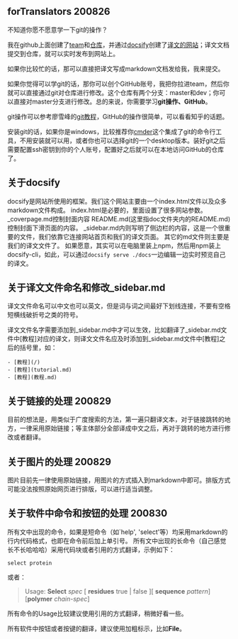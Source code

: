 ## forTranslators 200826

不知道你愿不愿意学一下git的操作？

我在github上面创建了[team](https://github.com/BioTranslators)和[仓库](https://github.com/BioTranslators/Chinese-translation-of-ChimeraX-user-guide)，并通过[docsify](https://docsify.js.org/#/)创建了[译文的网站](https://biotranslators.github.io/Chinese-translation-of-ChimeraX-user-guide/#/)；译文文档提交到仓库，就可以实时发布到网站上。



如果你比较忙的话，那可以直接把译文写成markdown文档发给我，我来提交。

如果你觉得可以学git的话，那你可以创个GitHub账号，我把你拉进team，然后你就可以直接通过git对仓库进行修改。这个仓库有两个分支：master和dev；你可以直接对master分支进行修改。总的来说，你需要学习**git操作、GitHub**。

git操作可以参考廖雪峰的[git教程](https://www.liaoxuefeng.com/wiki/896043488029600)，GitHub的操作很简单，可以看看知乎的话题。

安装git的话，如果你是windows，比较推荐你[cmder](https://cmder.net/)这个集成了git的命令行工具，不用安装就可以用，或者你也可以选择git的一个desktop版本。装好git之后需要配置ssh密钥到你的个人账号，配置好之后就可以在本地访问GitHub的仓库了。

## 关于docsify
docsify是网站所使用的框架。我们这个网站主要由一个index.html文件以及众多markdown文件构成。
index.html是必要的，里面设置了很多网站参数。
_coverpage.md控制封面内容
README.md(这里指doc文件夹内的README.md)控制封面下滑页面的内容。
_sidebar.md内则写明了侧边栏的内容，这是一个很重要的文件，我们依靠它连接网站首页和我们的译文页面。
其它的md文件则主要是我们的译文文件了。
如果愿意，其实可以在电脑里装上npm，然后用npm装上docsify-cli，如此，可以通过`docsify serve ./docs`一边编辑一边实时预览自己的译文。

## 关于译文文件命名和修改_sidebar.md
译文文件命名可以中文也可以英文，但是词与词之间最好下划线连接，不要有空格短横线破折号之类的符号。

译文文件名字需要添加到_sidebar.md中才可以生效，比如翻译了_sidebar.md文件中[教程]对应的译文，则译文文件名应及时添加到_sidebar.md文件中[教程]之后的括号里，如：
```
- [教程](/)
- [教程](tutorial.md)
- [教程](教程.md)
```

## 关于链接的处理 200829

目前的想法是，用类似于广度搜索的方法，第一遍只翻译文本，对于链接跳转的地方，一律采用原始链接；等主体部分全部译成中文之后，再对于跳转的地方进行修改或者翻译。

## 关于图片的处理 200829

图片目前先一律使用原始链接，用图片的方式插入到markdown中即可。排版方式可能没法按照原始网页进行排版，可以进行适当调整。

## 关于软件中命令和按钮的处理 200830

所有文中出现的命令，如果是短命令（如`help', 'select'等）均采用markdown的行内代码格式，也即在命令前后加上单引号。
所有文中出现的长命令（自己感觉长不长哈哈哈）采用代码块或者引用的方式翻译，示例如下：
```ChimeraX
select protein
```
或者：
> Usage: **Select** *spec* [ **residues** true | false ][ **sequence** *pattern*][**polymer** *chain-spec*]

所有命令的Usage比较建议使用引用的方式翻译，稍微好看一些。

所有软件中按钮或者按键的翻译，建议使用加粗标示，比如**File**。
